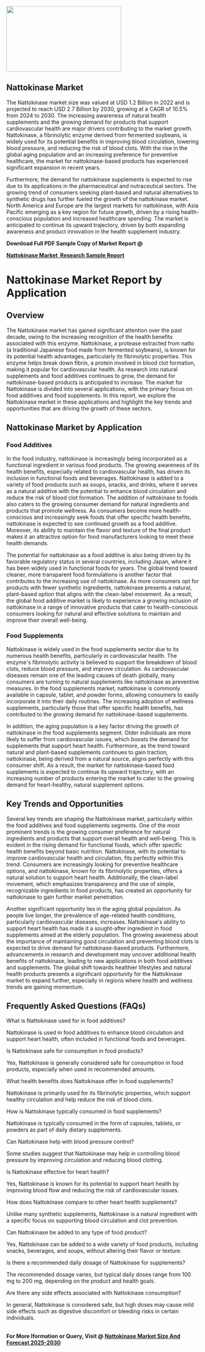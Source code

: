 <p><img class="alignnone size-medium wp-image-20088" src="https://ffe5etoiles.com/wp-content/uploads/2024/12/MST1-300x171.png" alt="" width="300" height="171" /></p><p><p><h2>Nattokinase Market </h2><p>The Nattokinase market size was valued at USD 1.2 Billion in 2022 and is projected to reach USD 2.7 Billion by 2030, growing at a CAGR of 10.5% from 2024 to 2030. The increasing awareness of natural health supplements and the growing demand for products that support cardiovascular health are major drivers contributing to the market growth. Nattokinase, a fibrinolytic enzyme derived from fermented soybeans, is widely used for its potential benefits in improving blood circulation, lowering blood pressure, and reducing the risk of blood clots. With the rise in the global aging population and an increasing preference for preventive healthcare, the market for nattokinase-based products has experienced significant expansion in recent years.</p><p>Furthermore, the demand for nattokinase supplements is expected to rise due to its applications in the pharmaceutical and nutraceutical sectors. The growing trend of consumers seeking plant-based and natural alternatives to synthetic drugs has further fueled the growth of the nattokinase market. North America and Europe are the largest markets for nattokinase, with Asia Pacific emerging as a key region for future growth, driven by a rising health-conscious population and increased healthcare spending. The market is anticipated to continue its upward trajectory, driven by both expanding awareness and product innovation in the health supplement industry.</p></p><p><strong>Download Full PDF Sample Copy of Market Report @</strong></p><p><strong><a href="https://www.verifiedmarketreports.com/download-sample/?rid=404512&utm_source=Sites-google&utm_medium=265" target="_blank">Nattokinase Market &nbsp;Research Sample Report</a></strong></p><p> <h1>Nattokinase Market Report by Application</h1><h2>Overview</h2><p>The Nattokinase market has gained significant attention over the past decade, owing to the increasing recognition of the health benefits associated with this enzyme. Nattokinase, a protease extracted from natto (a traditional Japanese food made from fermented soybeans), is known for its potential health advantages, particularly its fibrinolytic properties. This enzyme helps break down fibrin, a protein involved in blood clot formation, making it popular for cardiovascular health. As research into natural supplements and food additives continues to grow, the demand for nattokinase-based products is anticipated to increase. The market for Nattokinase is divided into several applications, with the primary focus on food additives and food supplements. In this report, we explore the Nattokinase market in these applications and highlight the key trends and opportunities that are driving the growth of these sectors.<h2>Nattokinase Market by Application</h2><h3>Food Additives</h3><p>In the food industry, nattokinase is increasingly being incorporated as a functional ingredient in various food products. The growing awareness of its health benefits, especially related to cardiovascular health, has driven its inclusion in functional foods and beverages. Nattokinase is added to a variety of food products such as soups, snacks, and drinks, where it serves as a natural additive with the potential to enhance blood circulation and reduce the risk of blood clot formation. The addition of nattokinase to foods also caters to the growing consumer demand for natural ingredients and products that promote wellness. As consumers become more health-conscious and increasingly seek foods that offer specific health benefits, nattokinase is expected to see continued growth as a food additive. Moreover, its ability to maintain the flavor and texture of the final product makes it an attractive option for food manufacturers looking to meet these health demands.<p>The potential for nattokinase as a food additive is also being driven by its favorable regulatory status in several countries, including Japan, where it has been widely used in functional foods for years. The global trend toward cleaner, more transparent food formulations is another factor that contributes to the increasing use of nattokinase. As more consumers opt for products with fewer synthetic ingredients, nattokinase presents a natural, plant-based option that aligns with the clean-label movement. As a result, the global food additive market is likely to experience a growing inclusion of nattokinase in a range of innovative products that cater to health-conscious consumers looking for natural and effective solutions to maintain and improve their overall well-being.<h3>Food Supplements</h3><p>Nattokinase is widely used in the food supplements sector due to its numerous health benefits, particularly in cardiovascular health. The enzyme's fibrinolytic activity is believed to support the breakdown of blood clots, reduce blood pressure, and improve circulation. As cardiovascular diseases remain one of the leading causes of death globally, many consumers are turning to natural supplements like nattokinase as preventive measures. In the food supplements market, nattokinase is commonly available in capsule, tablet, and powder forms, allowing consumers to easily incorporate it into their daily routines. The increasing adoption of wellness supplements, particularly those that offer specific health benefits, has contributed to the growing demand for nattokinase-based supplements.<p>In addition, the aging population is a key factor driving the growth of nattokinase in the food supplements segment. Older individuals are more likely to suffer from cardiovascular issues, which boosts the demand for supplements that support heart health. Furthermore, as the trend toward natural and plant-based supplements continues to gain traction, nattokinase, being derived from a natural source, aligns perfectly with this consumer shift. As a result, the market for nattokinase-based food supplements is expected to continue its upward trajectory, with an increasing number of products entering the market to cater to the growing demand for heart-healthy, natural supplement options.<h2>Key Trends and Opportunities</h2><p>Several key trends are shaping the Nattokinase market, particularly within the food additives and food supplements segments. One of the most prominent trends is the growing consumer preference for natural ingredients and products that support overall health and well-being. This is evident in the rising demand for functional foods, which offer specific health benefits beyond basic nutrition. Nattokinase, with its potential to improve cardiovascular health and circulation, fits perfectly within this trend. Consumers are increasingly looking for preventive healthcare options, and nattokinase, known for its fibrinolytic properties, offers a natural solution to support heart health. Additionally, the clean-label movement, which emphasizes transparency and the use of simple, recognizable ingredients in food products, has created an opportunity for nattokinase to gain further market penetration.<p>Another significant opportunity lies in the aging global population. As people live longer, the prevalence of age-related health conditions, particularly cardiovascular diseases, increases. Nattokinase's ability to support heart health has made it a sought-after ingredient in food supplements aimed at the elderly population. The growing awareness about the importance of maintaining good circulation and preventing blood clots is expected to drive demand for nattokinase-based products. Furthermore, advancements in research and development may uncover additional health benefits of nattokinase, leading to new applications in both food additives and supplements. The global shift towards healthier lifestyles and natural health products presents a significant opportunity for the Nattokinase market to expand further, especially in regions where health and wellness trends are gaining momentum.<h2>Frequently Asked Questions (FAQs)</h2><p>What is Nattokinase used for in food additives?</p><p>Nattokinase is used in food additives to enhance blood circulation and support heart health, often included in functional foods and beverages.</p><p>Is Nattokinase safe for consumption in food products?</p><p>Yes, Nattokinase is generally considered safe for consumption in food products, especially when used in recommended amounts.</p><p>What health benefits does Nattokinase offer in food supplements?</p><p>Nattokinase is primarily used for its fibrinolytic properties, which support healthy circulation and help reduce the risk of blood clots.</p><p>How is Nattokinase typically consumed in food supplements?</p><p>Nattokinase is typically consumed in the form of capsules, tablets, or powders as part of daily dietary supplements.</p><p>Can Nattokinase help with blood pressure control?</p><p>Some studies suggest that Nattokinase may help in controlling blood pressure by improving circulation and reducing blood clotting.</p><p>Is Nattokinase effective for heart health?</p><p>Yes, Nattokinase is known for its potential to support heart health by improving blood flow and reducing the risk of cardiovascular issues.</p><p>How does Nattokinase compare to other heart health supplements?</p><p>Unlike many synthetic supplements, Nattokinase is a natural ingredient with a specific focus on supporting blood circulation and clot prevention.</p><p>Can Nattokinase be added to any type of food product?</p><p>Yes, Nattokinase can be added to a wide variety of food products, including snacks, beverages, and soups, without altering their flavor or texture.</p><p>Is there a recommended daily dosage of Nattokinase for supplements?</p><p>The recommended dosage varies, but typical daily doses range from 100 mg to 200 mg, depending on the product and health goals.</p><p>Are there any side effects associated with Nattokinase consumption?</p><p>In general, Nattokinase is considered safe, but high doses may cause mild side effects such as digestive discomfort or bleeding risks in certain individuals.</p><strong><br />For More Iformation or Query, Visit @ <a href="https://www.verifiedmarketreports.com/product/nattokinase-market/" target="_blank">Nattokinase Market Size And Forecast 2025-2030</a></strong></p>
